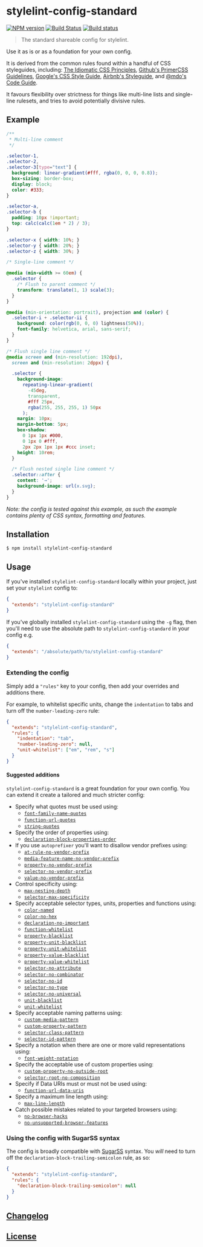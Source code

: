 # stylelint-config-standard

[![NPM version](http://img.shields.io/npm/v/stylelint-config-standard.svg)](https://www.npmjs.org/package/stylelint-config-standard) [![Build Status](https://travis-ci.org/stylelint/stylelint-config-standard.svg?branch=master)](https://travis-ci.org/stylelint/stylelint-config-standard) [![Build status](https://ci.appveyor.com/api/projects/status/o8rfhyax6n7bjnlt/branch/master?svg=true)](https://ci.appveyor.com/project/stylelint/stylelint-config-standard/branch/master)

> The standard shareable config for stylelint.

Use it as is or as a foundation for your own config.

It is derived from the common rules found within a handful of CSS styleguides, including: [The Idiomatic CSS Principles](https://github.com/necolas/idiomatic-css),
[Github's PrimerCSS Guidelines](http://primercss.io/guidelines/#scss),
[Google's CSS Style Guide](https://google.github.io/styleguide/htmlcssguide.xml#CSS_Formatting_Rules), [Airbnb's Styleguide](https://github.com/airbnb/css#css), and [@mdo's Code Guide](http://codeguide.co/#css).

It favours flexibility over strictness for things like multi-line lists and single-line rulesets, and tries to avoid potentially divisive rules.

## Example

```css
/**
 * Multi-line comment
 */

.selector-1,
.selector-2,
.selector-3[type="text"] {
  background: linear-gradient(#fff, rgba(0, 0, 0, 0.8));
  box-sizing: border-box;
  display: block;
  color: #333;
}

.selector-a,
.selector-b {
  padding: 10px !important;
  top: calc(calc(1em * 2) / 3);
}

.selector-x { width: 10%; }
.selector-y { width: 20%; }
.selector-z { width: 30%; }

/* Single-line comment */

@media (min-width >= 60em) {
  .selector {
    /* Flush to parent comment */
    transform: translate(1, 1) scale(3);
  }
}

@media (min-orientation: portrait), projection and (color) {
  .selector-i + .selector-ii {
    background: color(rgb(0, 0, 0) lightness(50%));
    font-family: helvetica, arial, sans-serif;
  }
}

/* Flush single line comment */
@media screen and (min-resolution: 192dpi),
  screen and (min-resolution: 2dppx) {

  .selector {
    background-image:
      repeating-linear-gradient(
        -45deg,
        transparent,
        #fff 25px,
        rgba(255, 255, 255, 1) 50px
      );
    margin: 10px;
    margin-bottom: 5px;
    box-shadow:
      0 1px 1px #000,
      0 1px 0 #fff,
      2px 2px 1px 1px #ccc inset;
    height: 10rem;
  }

  /* Flush nested single line comment */
  .selector::after {
    content: '→';
    background-image: url(x.svg);
  }
}

```

*Note: the config is tested against this example, as such the example contains plenty of CSS syntax, formatting and features.*

## Installation

```console
$ npm install stylelint-config-standard
```

## Usage

If you've installed `stylelint-config-standard` locally within your project, just set your `stylelint` config to:

```json
{
  "extends": "stylelint-config-standard"
}
```

If you've globally installed `stylelint-config-standard` using the `-g` flag, then you'll need to use the absolute path to `stylelint-config-standard` in your config e.g.

```json
{
  "extends": "/absolute/path/to/stylelint-config-standard"
}
```

### Extending the config

Simply add a `"rules"` key to your config, then add your overrides and additions there.

For example, to whitelist specific units, change the `indentation` to tabs and turn off the `number-leading-zero` rule:

```json
{
  "extends": "stylelint-config-standard",
  "rules": {
    "indentation": "tab",
    "number-leading-zero": null,
    "unit-whitelist": ["em", "rem", "s"]
  }
}
```

#### Suggested additions

`stylelint-config-standard` is a great foundation for your own config. You can extend it create a tailored and much stricter config:

- Specify what quotes must be used using:
  - [`font-family-name-quotes`](https://github.com/stylelint/stylelint/blob/master/src/rules/font-family-name-quotes/README.md)
  - [`function-url-quotes`](https://github.com/stylelint/stylelint/blob/master/src/rules/function-url-quotes/README.md)
  - [`string-quotes`](https://github.com/stylelint/stylelint/blob/master/src/rules/string-quotes/README.md)
- Specify the order of properties using:
  - [`declaration-block-properties-order`](https://github.com/stylelint/stylelint/blob/master/src/rules/declaration-block-properties-order/README.md)
- If you use `autoprefixer` you'll want to disallow vendor prefixes using:
  - [`at-rule-no-vendor-prefix`](https://github.com/stylelint/stylelint/blob/master/src/rules/at-rule-no-vendor-prefix/README.md)
  - [`media-feature-name-no-vendor-prefix`](https://github.com/stylelint/stylelint/blob/master/src/rules/media-feature-name-no-vendor-prefix/README.md)
  - [`property-no-vendor-prefix`](https://github.com/stylelint/stylelint/blob/master/src/rules/property-no-vendor-prefix/README.md)
  - [`selector-no-vendor-prefix`](https://github.com/stylelint/stylelint/blob/master/src/rules/selector-no-vendor-prefix/README.md)
  - [`value-no-vendor-prefix`](https://github.com/stylelint/stylelint/blob/master/src/rules/value-no-vendor-prefix/README.md)
- Control specificity using:
  - [`max-nesting-depth`](https://github.com/stylelint/stylelint/blob/master/src/rules/max-nesting-depth/README.md)
  - [`selector-max-specificity`](https://github.com/stylelint/stylelint/blob/master/src/rules/selector-max-specificity/README.md)
- Specify acceptable selector types, units, properties and functions using:
  - [`color-named`](https://github.com/stylelint/stylelint/blob/master/src/rules/color-named/README.md)
  - [`color-no-hex`](https://github.com/stylelint/stylelint/blob/master/src/rules/color-no-hex/README.md)
  - [`declaration-no-important`](https://github.com/stylelint/stylelint/blob/master/src/rules/declaration-no-important/README.md)
  - [`function-whitelist`](https://github.com/stylelint/stylelint/blob/master/src/rules/function-whitelist/README.md)
  - [`property-blacklist`](https://github.com/stylelint/stylelint/blob/master/src/rules/property-blacklist/README.md)
  - [`property-unit-blacklist`](https://github.com/stylelint/stylelint/blob/master/src/rules/property-unit-blacklist/README.md)
  - [`property-unit-whitelist`](https://github.com/stylelint/stylelint/blob/master/src/rules/property-unit-whitelist/README.md)
  - [`property-value-blacklist`](https://github.com/stylelint/stylelint/blob/master/src/rules/property-value-blacklist/README.md)
  - [`property-value-whitelist`](https://github.com/stylelint/stylelint/blob/master/src/rules/property-value-whitelist/README.md)
  - [`selector-no-attribute`](https://github.com/stylelint/stylelint/blob/master/src/rules/selector-no-attribute/README.md)
  - [`selector-no-combinator`](https://github.com/stylelint/stylelint/blob/master/src/rules/selector-no-combinator/README.md)
  - [`selector-no-id`](https://github.com/stylelint/stylelint/blob/master/src/rules/selector-no-id/README.md)
  - [`selector-no-type`](https://github.com/stylelint/stylelint/blob/master/src/rules/selector-no-type/README.md)
  - [`selector-no-universal`](https://github.com/stylelint/stylelint/blob/master/src/rules/selector-no-universal/README.md)
  - [`unit-blacklist`](https://github.com/stylelint/stylelint/blob/master/src/rules/property-blacklist/README.md)
  - [`unit-whitelist`](https://github.com/stylelint/stylelint/blob/master/src/rules/property-blacklist/README.md)
- Specify acceptable naming patterns using:
  - [`custom-media-pattern`](https://github.com/stylelint/stylelint/blob/master/src/rules/custom-media-pattern/README.md)
  - [`custom-property-pattern`](https://github.com/stylelint/stylelint/blob/master/src/rules/custom-property-pattern/README.md)
  - [`selector-class-pattern`](https://github.com/stylelint/stylelint/blob/master/src/rules/selector-class-pattern/README.md)
  - [`selector-id-pattern`](https://github.com/stylelint/stylelint/blob/master/src/rules/selector-id-pattern/README.md)
- Specify a notation when there are one or more valid representations using:
  - [`font-weight-notation`](https://github.com/stylelint/stylelint/blob/master/src/rules/font-weight-notation/README.md)
- Specify the acceptable use of custom properties using:
  - [`custom-property-no-outside-root`](https://github.com/stylelint/stylelint/blob/master/src/rules/custom-property-no-outside-root/README.md)
  - [`selector-root-no-composition`](https://github.com/stylelint/stylelint/blob/master/src/rules/selector-root-no-composition/README.md)
- Specify if Data URIs must or must not be used using:
  - [`function-url-data-uris`](https://github.com/stylelint/stylelint/blob/master/src/rules/function-url-data-uris/README.md)
- Specify a maximum line length using:
  - [`max-line-length`](https://github.com/stylelint/stylelint/blob/master/src/rules/max-line-length/README.md)
- Catch possible mistakes related to your targeted browsers using:
  - [`no-browser-hacks`](https://github.com/stylelint/stylelint/blob/master/src/rules/no-browser-hacks/README.md)
  - [`no-unsupported-browser-features`](https://github.com/stylelint/stylelint/blob/master/src/rules/no-unsupported-browser-features/README.md)

### Using the config with SugarSS syntax

The config is broadly compatible with [SugarSS](https://github.com/postcss/sugarss) syntax. You *will* need to turn off the `declaration-block-trailing-semicolon` rule, as so:

```json
{
  "extends": "stylelint-config-standard",
  "rules": {
    "declaration-block-trailing-semicolon": null
  }
}
```

## [Changelog](CHANGELOG.md)

## [License](LICENSE)
